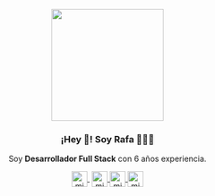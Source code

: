 <p align="center" width="300">
   <img align="center" width="200" src="https://avatars.githubusercontent.com/u/1679557?v=4" />
   <h3 align="center">¡Hey 👋! Soy Rafa 👨🏻‍💻</h3>
</p>

<p align="center">Soy <strong>Desarrollador Full Stack</strong> con 6 años experiencia.<br /></p>


<p align="center">
   <a href="https://codepen.com/xrgranados" target="blank" style='margin-right:4px'>
    <img align="center" src="https://cdn.jsdelivr.net/npm/simple-icons@3.0.1/icons/codepen.svg" alt="midudev" height="28px" width="28px" />
  </a>
  <a href="https://instagram.com/xrgranados" target="blank">
    <img align="center" src="https://cdn.jsdelivr.net/npm/simple-icons@3.0.1/icons/instagram.svg" alt="midu.dev" height="28px" width="28px" />
  </a>
  <a href="https://twitter.com/xrgranados" target="blank">
    <img align="center" src="https://cdn.jsdelivr.net/npm/simple-icons@3.0.1/icons/twitter.svg" alt="midudev" height="28px" width="28px" />
  </a>
  <a href="https://www.linkedin.com/in/rafael-granados-b1603659/" target="blank">
    <img align="center" src="https://cdn.jsdelivr.net/npm/simple-icons@3.0.1/icons/linkedin.svg" alt="midudev" height="28px" width="28px" />
  </a>
</p>

<!--

### 📹 Últimos vídeos en mi [canal de Youtube](https://youtube.com/midudev)

<a href='https://youtu.be/zBTYBIUw1iw' target='_blank'>
  <img width='30%' src='https://img.youtube.com/vi/zBTYBIUw1iw/mqdefault.jpg' alt='🔎 Cómo añadir un buscador a blog con JavaScript y totalmente gratis (JAMStack)' />
</a>
<a href='https://youtu.be/pqSZ5en1BQ8' target='_blank'>
  <img width='30%' src='https://img.youtube.com/vi/pqSZ5en1BQ8/mqdefault.jpg' alt='Arquitectura frontend y productividad - Entrevista con Jason Lengstorf (JavaScript)' />
</a>
<a href='https://youtu.be/c9-iiVz4Av0' target='_blank'>
  <img width='30%' src='https://img.youtube.com/vi/c9-iiVz4Av0/mqdefault.jpg' alt='¿Deberías cambiar de trabajo cada 2 años en programación?' />
</a>

### 📸 Mis últimas fotos en [mi Instagram](https://instagram.com/midu.dev)

<a href='https://www.instagram.com/p/CPqAvtlCEsv/' target='_blank'>
  <img width='20%' src='https://instagram.fbcn1-1.fna.fbcdn.net/v/t51.2885-15/sh0.08/e35/s640x640/196015398_2991531411094299_6602259273376766560_n.jpg?tp=1&_nc_ht=instagram.fbcn1-1.fna.fbcdn.net&_nc_cat=103&_nc_ohc=TOhLr50aFXcAX-yF9Yr&edm=ABfd0MgBAAAA&ccb=7-4&oh=6f4140eba237a545553c11171e8ab74d&oe=60C00746&_nc_sid=7bff83' alt='Instagram photo' />
</a>
<a href='https://www.instagram.com/p/CPnyzd-KMTp/' target='_blank'>
  <img width='20%' src='https://instagram.fbcn1-1.fna.fbcdn.net/v/t51.2885-15/sh0.08/e35/s640x640/195291576_327223539017033_220255156441851457_n.jpg?tp=1&_nc_ht=instagram.fbcn1-1.fna.fbcdn.net&_nc_cat=105&_nc_ohc=3ayhZkSRjGIAX8b7YzY&edm=ABfd0MgBAAAA&ccb=7-4&oh=0ab673602995a88b154d750e6a8f6e9e&oe=60BFBA87&_nc_sid=7bff83' alt='Instagram photo' />
</a>
<a href='https://www.instagram.com/p/CPlKnRMCo_9/' target='_blank'>
  <img width='20%' src='https://instagram.fbcn1-1.fna.fbcdn.net/v/t51.2885-15/sh0.08/e35/s640x640/194631787_1725300067660723_449429223478463769_n.jpg?tp=1&_nc_ht=instagram.fbcn1-1.fna.fbcdn.net&_nc_cat=107&_nc_ohc=cg4UN1LBmTkAX9p6GQZ&edm=ABfd0MgBAAAA&ccb=7-4&oh=069c33da6b1c09f25806e76b86181dd9&oe=60BB7604&_nc_sid=7bff83' alt='Instagram photo' />
</a>
<a href='https://www.instagram.com/p/CPiqUTbib6k/' target='_blank'>
  <img width='20%' src='https://instagram.fbcn1-1.fna.fbcdn.net/v/t51.2885-15/sh0.08/e35/s640x640/195184226_169601045021900_3231063544182590986_n.jpg?tp=1&_nc_ht=instagram.fbcn1-1.fna.fbcdn.net&_nc_cat=108&_nc_ohc=-8gd65YSrpcAX_q4-KW&edm=ABfd0MgBAAAA&ccb=7-4&oh=f50cd6846ed4a1207d61fa8af6666b2a&oe=60C00F49&_nc_sid=7bff83' alt='Instagram photo' />
</a>

### 📝 Últimos artículos en mi [blog de Desarrollo Full Stack: midu.dev](https://midu.dev)
- [Cómo añadir un buscador en tu blog JamStack con Algolia](https://midu.dev/como-anadir-buscador-blog-jamstack-algolia/)
- [Cómo usar rutas absolutas en los imports en Next.js](https://midu.dev/deja-de-usar-imports-relativos-next-js/)
- [Cómo crear un spinner loader con CSS 🌀](https://midu.dev/como-crear-un-spinner-con-css/)
- [Cómo no hacer un Live Coding Challenge de mierda 💩 - 03x04](https://midu.dev/podcast/03_04_como-no-hacer-un-live-coding-challenge-de-mierda/)
- [Cómo arreglar el error "Warning: React has detected a change in the order of Hooks"](https://midu.dev/como-arreglar-error-react-has-detected-change-order-hooks/)


**xrgranados/xrgranados** is a ✨ _special_ ✨ repository because its `README.md` (this file) appears on your GitHub profile.

Here are some ideas to get you started:

- 🔭 I’m currently working on ...
- 🌱 I’m currently learning ...
- 👯 I’m looking to collaborate on ...
- 🤔 I’m looking for help with ...
- 💬 Ask me about ...
- 📫 How to reach me: ...
- 😄 Pronouns: ...
- ⚡ Fun fact: ...
-->
